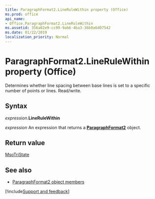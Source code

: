 ```yaml
---
title: ParagraphFormat2.LineRuleWithin property (Office)
ms.prod: office
api_name:
- Office.ParagraphFormat2.LineRuleWithin
ms.assetid: 356a02e9-cc99-9ab6-4ba3-36b0a6d07542
ms.date: 01/22/2019
localization_priority: Normal
---
```



# ParagraphFormat2.LineRuleWithin property (Office)

Determines whether line spacing between base lines is set to a specific number of points or lines. Read/write.


## Syntax

_expression_.**LineRuleWithin**

_expression_ An expression that returns a **[ParagraphFormat2](Office.ParagraphFormat2.md)** object.


## Return value

[MsoTriState](office.msotristate.md)


## See also

- [ParagraphFormat2 object members](overview/library-reference/paragraphformat2-members-office.md)




[!include[Support and feedback](~/includes/feedback-boilerplate.md)]